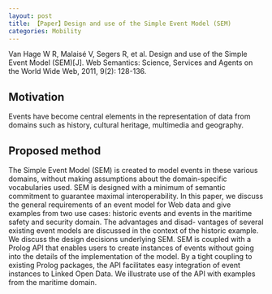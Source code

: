 ```yaml
---
layout: post
title: 【Paper】Design and use of the Simple Event Model (SEM)
categories: Mobility
---
```


Van Hage W R, Malaisé V, Segers R, et al. Design and use of the Simple Event Model (SEM)[J]. Web Semantics: Science, Services and Agents on the World Wide Web, 2011, 9(2): 128-136.

## Motivation

Events have become central elements in the representation of data from domains such as history, cultural heritage, multimedia and geography.

## Proposed method

The Simple Event Model (SEM) is created to model events in these various domains, without making assumptions about the domain-specific vocabularies used. SEM is designed with a minimum of semantic commitment to guarantee maximal interoperability. In this paper, we discuss the general requirements of an event model for Web data and give examples from two use cases: historic events and events in the maritime safety and security domain. The advantages and disad- vantages of several existing event models are discussed in the context of the historic example. We discuss the design decisions underlying SEM. SEM is coupled with a Prolog API that enables users to create instances of events without going into the details of the implementation of the model. By a tight coupling to existing Prolog packages, the API facilitates easy integration of event instances to Linked Open Data. We illustrate use of the API with examples from the maritime domain.